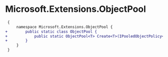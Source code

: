 # Microsoft.Extensions.ObjectPool

``` diff
 {
     namespace Microsoft.Extensions.ObjectPool {
+        public static class ObjectPool {
+            public static ObjectPool<T> Create<T>(IPooledObjectPolicy<T> policy = null) where T : class, new();
+        }
     }
 }
```

